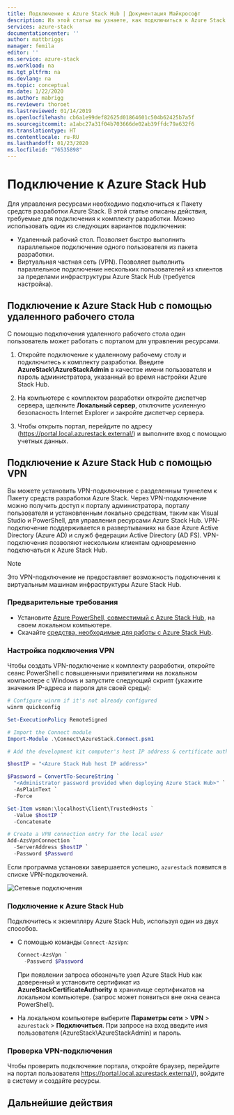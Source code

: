 ```yaml
---
title: Подключение к Azure Stack Hub | Документация Майкрософт
description: Из этой статьи вы узнаете, как подключиться к Azure Stack Hub.
services: azure-stack
documentationcenter: ''
author: mattbriggs
manager: femila
editor: ''
ms.service: azure-stack
ms.workload: na
ms.tgt_pltfrm: na
ms.devlang: na
ms.topic: conceptual
ms.date: 1/22/2020
ms.author: mabrigg
ms.reviewer: thoroet
ms.lastreviewed: 01/14/2019
ms.openlocfilehash: cb6a1e99def82625d01864601c504b62425b7a5f
ms.sourcegitcommit: a1abc27a31f04b703666de02ab39ffdc79a632f6
ms.translationtype: HT
ms.contentlocale: ru-RU
ms.lasthandoff: 01/23/2020
ms.locfileid: "76535898"
---
```

# <a name="connect-to-azure-stack-hub"></a>Подключение к Azure Stack Hub

Для управления ресурсами необходимо подключиться к Пакету средств разработки Azure Stack. В этой статье описаны действия, требуемые для подключения к комплекту разработки. Можно использовать один из следующих вариантов подключения:

* Удаленный рабочий стол. Позволяет быстро выполнить параллельное подключение одного пользователя из пакета разработки.
* Виртуальная частная сеть (VPN). Позволяет выполнить параллельное подключение нескольких пользователей из клиентов за пределами инфраструктуры Azure Stack Hub (требуется настройка).

## <a name="connect-to-azure-stack-hub-with-remote-desktop"></a>Подключение к Azure Stack Hub с помощью удаленного рабочего стола
С помощью подключения удаленного рабочего стола один пользователь может работать с порталом для управления ресурсами.

1. Откройте подключение к удаленному рабочему столу и подключитесь к комплекту разработки. Введите **AzureStack\AzureStackAdmin** в качестве имени пользователя и пароль администратора, указанный во время настройки Azure Stack Hub.  

2. На компьютере с комплектом разработки откройте диспетчер сервера, щелкните **Локальный сервер**, отключите усиленную безопасность Internet Explorer и закройте диспетчер сервера.

3. Чтобы открыть портал, перейдите по адресу (https://portal.local.azurestack.external/) и выполните вход с помощью учетных данных.


## <a name="connect-to-azure-stack-hub-with-vpn"></a>Подключение к Azure Stack Hub с помощью VPN

Вы можете установить VPN-подключение с разделенным туннелем к Пакету средств разработки Azure Stack. Через VPN-подключение можно получить доступ к порталу администратора, порталу пользователя и установленным локально средствам, таким как Visual Studio и PowerShell, для управления ресурсами Azure Stack Hub. VPN-подключение поддерживается в развертываниях на базе Azure Active Directory (Azure AD) и служб федерации Active Directory (AD FS). VPN-подключения позволяют нескольким клиентам одновременно подключаться к Azure Stack Hub. 

> [!NOTE] 
> Это VPN-подключение не предоставляет возможность подключения к виртуальным машинам инфраструктуры Azure Stack Hub. 

### <a name="prerequisites"></a>Предварительные требования

* Установите [Azure PowerShell, совместимый с Azure Stack Hub](../operator/azure-stack-powershell-install.md), на своем локальном компьютере.  
* Скачайте [средства, необходимые для работы с Azure Stack Hub](../operator/azure-stack-powershell-download.md). 

### <a name="configure-vpn-connectivity"></a>Настройка подключения VPN

Чтобы создать VPN-подключение к комплекту разработки, откройте сеанс PowerShell с повышенными привилегиями на локальном компьютере с Windows и запустите следующий скрипт (укажите значения IP-адреса и пароля для своей среды):

```powershell 
# Configure winrm if it's not already configured
winrm quickconfig  

Set-ExecutionPolicy RemoteSigned

# Import the Connect module
Import-Module .\Connect\AzureStack.Connect.psm1 

# Add the development kit computer's host IP address & certificate authority (CA) to the list of trusted hosts. Make sure to update the IP address and password values for your environment. 

$hostIP = "<Azure Stack Hub host IP address>"

$Password = ConvertTo-SecureString `
  "<Administrator password provided when deploying Azure Stack Hub>" `
  -AsPlainText `
  -Force

Set-Item wsman:\localhost\Client\TrustedHosts `
  -Value $hostIP `
  -Concatenate

# Create a VPN connection entry for the local user
Add-AzsVpnConnection `
  -ServerAddress $hostIP `
  -Password $Password

```

Если программа установки завершается успешно, `azurestack` появится в списке VPN-подключений.

![Сетевые подключения](media/azure-stack-connect-azure-stack/image3.png)  

### <a name="connect-to-azure-stack-hub"></a>Подключение к Azure Stack Hub

Подключитесь к экземпляру Azure Stack Hub, используя один из двух способов.  

* С помощью команды `Connect-AzsVpn`: 
    
  ```powershell
  Connect-AzsVpn `
    -Password $Password
  ```

  При появлении запроса обозначьте узел Azure Stack Hub как доверенный и установите сертификат из **AzureStackCertificateAuthority** в хранилище сертификатов на локальном компьютере. (запрос может появиться вне окна сеанса PowerShell). 

* На локальном компьютере выберите **Параметры сети** > **VPN** > `azurestack` > **Подключиться**. При запросе на вход введите имя пользователя (AzureStack\AzureStackAdmin) и пароль.

### <a name="test-the-vpn-connectivity"></a>Проверка VPN-подключения

Чтобы проверить подключение портала, откройте браузер, перейдите на портал пользователя https://portal.local.azurestack.external/), войдите в систему и создайте ресурсы.  

## <a name="next-steps"></a>Дальнейшие действия



